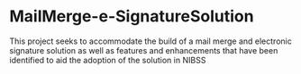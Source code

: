 # MailMerge-e-SignatureSolution
This project seeks to accommodate the build of a mail merge and electronic signature solution as well as features and enhancements that have been identified to aid the adoption of the solution  in NIBSS
